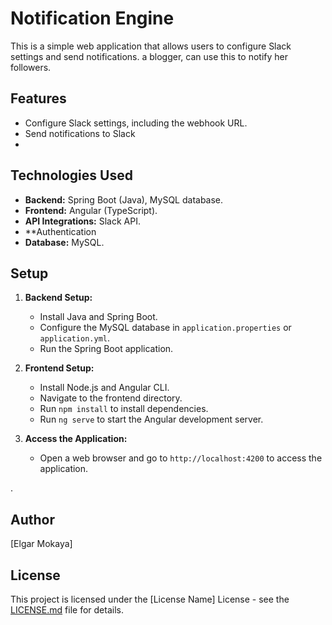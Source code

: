 # Notification Engine

This is a simple web application that allows users to configure Slack settings and send notifications. a blogger, can use this to notify her followers.

## Features

- Configure Slack settings, including the webhook URL.
- Send notifications to Slack 
- 

## Technologies Used

- **Backend:** Spring Boot (Java), MySQL database.
- **Frontend:** Angular (TypeScript).
- **API Integrations:** Slack API.
- **Authentication  
- **Database:** MySQL.

## Setup

1. **Backend Setup:**

   - Install Java and Spring Boot.
   - Configure the MySQL database in `application.properties` or `application.yml`.
   - Run the Spring Boot application.

2. **Frontend Setup:**

   - Install Node.js and Angular CLI.
   - Navigate to the frontend directory.
   - Run `npm install` to install dependencies.
   - Run `ng serve` to start the Angular development server.

3. **Access the Application:**

   - Open a web browser and go to `http://localhost:4200` to access the application.

.



## Author

[Elgar Mokaya]

## License

This project is licensed under the [License Name] License - see the [LICENSE.md](LICENSE.md) file for details.
